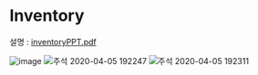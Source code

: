 # Inventory
설명 :
[inventoryPPT.pdf](https://github.com/jisoo-ho/DjangoBlog/files/4433348/inventoryPPT.pdf)

![image](https://user-images.githubusercontent.com/61733408/78472324-ca2ac880-7772-11ea-961e-acf46cc17f31.png)
![주석 2020-04-05 192247](https://user-images.githubusercontent.com/61733408/78472340-dadb3e80-7772-11ea-9657-14b2d743e11c.jpg)
![주석 2020-04-05 192311](https://user-images.githubusercontent.com/61733408/78472345-ec244b00-7772-11ea-80fa-d3397bc56fd6.jpg)
